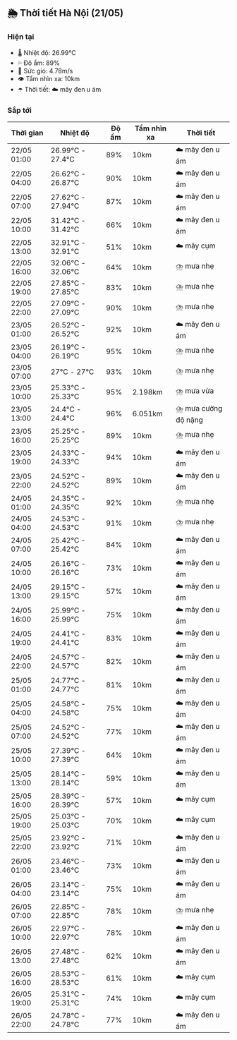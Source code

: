 ## 🌦️ Thời tiết Hà Nội (21/05)

### Hiện tại

- 🌡️ Nhiệt độ: 26.99℃
- 💦 Độ ẩm: 89%
- 💨 Sức gió: 4.78m/s
- 👁️ Tầm nhìn xa: 10km
- ☂️ Thời tiết: ☁️ mây đen u ám

### Sắp tới

| Thời gian | Nhiệt độ | Độ ẩm | Tầm nhìn xa | Thời tiết |
| --- | --- | --- | --- | --- |
| 22/05 01:00 | 26.99℃ - 27.4℃ | 89% | 10km | ☁️ mây đen u ám |
| 22/05 04:00 | 26.62℃ - 26.87℃ | 90% | 10km | ☁️ mây đen u ám |
| 22/05 07:00 | 27.62℃ - 27.94℃ | 87% | 10km | ☁️ mây đen u ám |
| 22/05 10:00 | 31.42℃ - 31.42℃ | 66% | 10km | ☁️ mây đen u ám |
| 22/05 13:00 | 32.91℃ - 32.91℃ | 51% | 10km | ☁️ mây cụm |
| 22/05 16:00 | 32.06℃ - 32.06℃ | 64% | 10km | ⛈️ mưa nhẹ |
| 22/05 19:00 | 27.85℃ - 27.85℃ | 83% | 10km | ⛈️ mưa nhẹ |
| 22/05 22:00 | 27.09℃ - 27.09℃ | 90% | 10km | ⛈️ mưa nhẹ |
| 23/05 01:00 | 26.52℃ - 26.52℃ | 92% | 10km | ☁️ mây đen u ám |
| 23/05 04:00 | 26.19℃ - 26.19℃ | 95% | 10km | ⛈️ mưa nhẹ |
| 23/05 07:00 | 27℃ - 27℃ | 93% | 10km | ⛈️ mưa nhẹ |
| 23/05 10:00 | 25.33℃ - 25.33℃ | 95% | 2.198km | ⛈️ mưa vừa |
| 23/05 13:00 | 24.4℃ - 24.4℃ | 96% | 6.051km | ⛈️ mưa cường độ nặng |
| 23/05 16:00 | 25.25℃ - 25.25℃ | 89% | 10km | ⛈️ mưa nhẹ |
| 23/05 19:00 | 24.33℃ - 24.33℃ | 94% | 10km | ☁️ mây đen u ám |
| 23/05 22:00 | 24.52℃ - 24.52℃ | 89% | 10km | ☁️ mây đen u ám |
| 24/05 01:00 | 24.35℃ - 24.35℃ | 92% | 10km | ⛈️ mưa nhẹ |
| 24/05 04:00 | 24.53℃ - 24.53℃ | 91% | 10km | ⛈️ mưa nhẹ |
| 24/05 07:00 | 25.42℃ - 25.42℃ | 84% | 10km | ☁️ mây đen u ám |
| 24/05 10:00 | 26.16℃ - 26.16℃ | 73% | 10km | ☁️ mây đen u ám |
| 24/05 13:00 | 29.15℃ - 29.15℃ | 57% | 10km | ☁️ mây đen u ám |
| 24/05 16:00 | 25.99℃ - 25.99℃ | 75% | 10km | ☁️ mây đen u ám |
| 24/05 19:00 | 24.41℃ - 24.41℃ | 83% | 10km | ☁️ mây đen u ám |
| 24/05 22:00 | 24.57℃ - 24.57℃ | 82% | 10km | ☁️ mây đen u ám |
| 25/05 01:00 | 24.77℃ - 24.77℃ | 81% | 10km | ☁️ mây đen u ám |
| 25/05 04:00 | 24.58℃ - 24.58℃ | 75% | 10km | ☁️ mây đen u ám |
| 25/05 07:00 | 24.52℃ - 24.52℃ | 77% | 10km | ☁️ mây đen u ám |
| 25/05 10:00 | 27.39℃ - 27.39℃ | 64% | 10km | ☁️ mây đen u ám |
| 25/05 13:00 | 28.14℃ - 28.14℃ | 59% | 10km | ☁️ mây đen u ám |
| 25/05 16:00 | 28.39℃ - 28.39℃ | 57% | 10km | ☁️ mây cụm |
| 25/05 19:00 | 25.03℃ - 25.03℃ | 70% | 10km | ☁️ mây cụm |
| 25/05 22:00 | 23.92℃ - 23.92℃ | 71% | 10km | ☁️ mây đen u ám |
| 26/05 01:00 | 23.46℃ - 23.46℃ | 73% | 10km | ☁️ mây đen u ám |
| 26/05 04:00 | 23.14℃ - 23.14℃ | 75% | 10km | ☁️ mây đen u ám |
| 26/05 07:00 | 22.85℃ - 22.85℃ | 78% | 10km | ⛈️ mưa nhẹ |
| 26/05 10:00 | 22.97℃ - 22.97℃ | 78% | 10km | ☁️ mây đen u ám |
| 26/05 13:00 | 27.48℃ - 27.48℃ | 62% | 10km | ☁️ mây đen u ám |
| 26/05 16:00 | 28.53℃ - 28.53℃ | 61% | 10km | ☁️ mây cụm |
| 26/05 19:00 | 25.31℃ - 25.31℃ | 74% | 10km | ☁️ mây cụm |
| 26/05 22:00 | 24.78℃ - 24.78℃ | 77% | 10km | ☁️ mây đen u ám |
